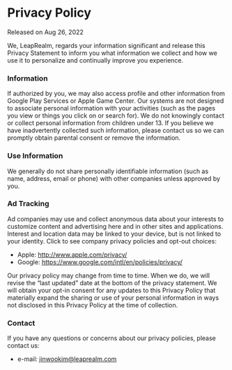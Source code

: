 # Privacy Policy

Released on Aug 26, 2022

We, LeapRealm,
regards your information significant and release this Privacy Statement to inform you what information we collect and how we use it to personalize and continually improve you experience.


### Information

If authorized by you, we may also access profile and other information from Google Play Services or Apple Game Center.
Our systems are not designed to associate personal information with your activities
(such as the pages you view or things you click on or search for).
We do not knowingly contact or collect personal information from children under 13.
If you believe we have inadvertently collected such information,
please contact us so we can promptly obtain parental consent or remove the information.


### Use Information

We generally do not share personally identifiable information (such as name, address, email or phone) with other companies unless approved by you.

### Ad Tracking
Ad companies may use and collect anonymous data about your interests to customize content and advertising here and in other sites and applications.
Interest and location data may be linked to your device,
but is not linked to your identity. Click to see company privacy policies and opt-out choices:
- Apple: http://www.apple.com/privacy/
- Google: https://www.google.com/intl/en/policies/privacy/


Our privacy policy may change from time to time.
When we do, we will revise the “last updated” date at the bottom of the privacy statement.
We will obtain your opt-in consent for any updates to this Privacy Policy that materially expand the sharing or use of your personal information in ways not disclosed in this Privacy Policy at the time of collection.


### Contact

If you have any questions or concerns about our privacy policies, please contact us:
- e-mail: jinwookim@leaprealm.com
